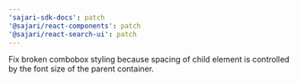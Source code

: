 ```yaml
---
'sajari-sdk-docs': patch
'@sajari/react-components': patch
'@sajari/react-search-ui': patch
---
```


Fix broken combobox styling because spacing of child element is controlled by the font size of the parent container.
